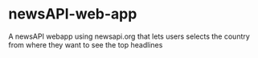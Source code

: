 # newsAPI-web-app
A newsAPI webapp using newsapi.org that lets users selects the country from where they want to see the top headlines
